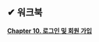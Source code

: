 ## ✔ 워크북
**[Chapter 10. 로그인 및 회원 가입](https://sweltering-diadem-a68.notion.site/Chapter-10-21955b9ff8dd8066b69dcbefc8c546b7)**
